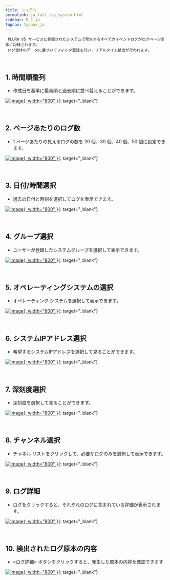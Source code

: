 ```yaml
---
title: システム
permalink: ja_full_log_system.html
sidebar: M_C_ja
topnav: topnav_ja
---
```


     PLURA V5 サービスに登録されたシステムで発生するすべてのイベントログがログページ全体に記録されます。
     ログ全体のデータに基づいてフィルタ登録を行い、リアルタイム検出が行われます。

<br />

## 1. 時間順整列
- 作成日を基準に最新順と過去順に並べ替えることができます。

 [![image](/docs/images/Manual/common/full_log/system/ja/1.PNG){: width="800" }](/docs/images/Manual/common/full_log/system/ja/1.PNG){: target="_blank"}

<br />

## 2. ページあたりのログ数
- 1 ページあたりの見えるログの数を 20 個、30 個、40 個、50 個に設定できます。

 [![image](/docs/images/Manual/common/full_log/system/ja/2.PNG){: width="800" }](/docs/images/Manual/common/full_log/system/ja/2.PNG){: target="_blank"}

<br />

## 3. 日付/時間選択
- 過去の日付と時刻を選択してログを表示できます。

 [![image](/docs/images/Manual/common/full_log/system/ja/3.PNG){: width="800" }](/docs/images/Manual/common/full_log/system/ja/3.PNG){: target="_blank"} 

<br />

## 4. グループ選択
- ユーザーが登録したシステムグループを選択して表示できます。

 [![image](/docs/images/Manual/common/full_log/system/ja/4.PNG){: width="800" }](/docs/images/Manual/common/full_log/system/ja/4.PNG){: target="_blank"}

<br />

## 5. オペレーティングシステムの選択
- オペレーティング システムを選択して表示できます。

 [![image](/docs/images/Manual/common/full_log/system/ja/5.PNG){: width="800" }](/docs/images/Manual/common/full_log/system/ja/5.PNG){: target="_blank"}

<br />

## 6. システムIPアドレス選択
- 希望するシステムIPアドレスを選択して見ることができます。

 [![image](/docs/images/Manual/common/full_log/system/ja/6.PNG){: width="800" }](/docs/images/Manual/common/full_log/system/ja/6.PNG){: target="_blank"} 

<br />

## 7. 深刻度選択
- 深刻度を選択して見ることができます。

 [![image](/docs/images/Manual/common/full_log/system/ja/7.PNG){: width="800" }](/docs/images/Manual/common/full_log/system/ja/7.PNG){: target="_blank"} 

<br />

## 8. チャンネル選択
- チャネル リストをクリックして、必要なログのみを選択して表示できます。

 [![image](/docs/images/Manual/common/full_log/system/ja/8.PNG){: width="800" }](/docs/images/Manual/common/full_log/system/ja/8.PNG){: target="_blank"} 

<br />

## 9. ログ詳細
- ログをクリックすると、それぞれのログに含まれている詳細が表示されます。

 [![image](/docs/images/Manual/common/full_log/system/ja/9.PNG){: width="800" }](/docs/images/Manual/common/full_log/system/ja/9.PNG){: target="_blank"}

<br />

## 10. 検出されたログ原本の内容
- <ログ詳細> ボタンをクリックすると、発生した原本の内容を確認できます

 [![image](/docs/images/Manual/common/full_log/system/ja/10.PNG){: width="800" }](/docs/images/Manual/common/full_log/system/ja/10.PNG){: target="_blank"}